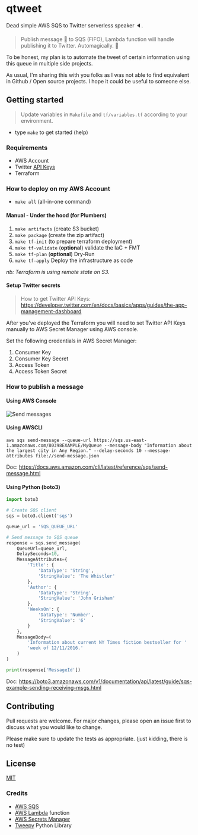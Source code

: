 # qtweet

Dead simple AWS SQS to Twitter serverless speaker :speaker:.

> Publish message :love_letter: to SQS (FIFO), Lambda function will handle publishing it to Twitter. Automagically. :tada:

To be honest, my plan is to automate the tweet of certain information using this queue in multiple side projects.

As usual, I'm sharing this with you folks as I was not able to find equivalent in Github / Open source projects. I hope it could be useful to someone else.

## Getting started

> Update variables in `Makefile` and `tf/variables.tf` according to your environment.

- type `make` to get started (help)

### Requirements

- AWS Account
- Twitter [API Keys](https://developer.twitter.com/en/docs/basics/apps/guides/the-app-management-dashboard)
- Terraform

### How to deploy on my AWS Account

- `make all` (all-in-one command)

#### Manual - Under the hood (for Plumbers)

1. `make artifacts` (create S3 bucket)
2. `make package` (create the zip artifact)
3. `make tf-init` (to prepare terraform deployment)
4. `make tf-validate` (**optional**) validate the IaC + FMT
5. `make tf-plan` (**optional**) Dry-Run
6. `make tf-apply` Deploy the infrastructure as code

_nb: Terraform is using remote state on S3._

#### Setup Twitter secrets

> How to get Twitter API Keys: https://developer.twitter.com/en/docs/basics/apps/guides/the-app-management-dashboard

After you've deployed the Terraform you will need to set Twitter API Keys manually to AWS Secret Manager using AWS console.

Set the following credentials in AWS Secret Manager:

1. Consumer Key
2. Consumer Key Secret
3. Access Token
4. Access Token Secret

### How to publish a message

#### Using AWS Console

![Send messages](./assets/send-messages.png)

#### Using AWSCLI

`aws sqs send-message --queue-url https://sqs.us-east-1.amazonaws.com/80398EXAMPLE/MyQueue --message-body "Information about the largest city in Any Region." --delay-seconds 10 --message-attributes file://send-message.json`

Doc: https://docs.aws.amazon.com/cli/latest/reference/sqs/send-message.html

#### Using Python (boto3)

```python
import boto3

# Create SQS client
sqs = boto3.client('sqs')

queue_url = 'SQS_QUEUE_URL'

# Send message to SQS queue
response = sqs.send_message(
    QueueUrl=queue_url,
    DelaySeconds=10,
    MessageAttributes={
        'Title': {
            'DataType': 'String',
            'StringValue': 'The Whistler'
        },
        'Author': {
            'DataType': 'String',
            'StringValue': 'John Grisham'
        },
        'WeeksOn': {
            'DataType': 'Number',
            'StringValue': '6'
        }
    },
    MessageBody=(
        'Information about current NY Times fiction bestseller for '
        'week of 12/11/2016.'
    )
)

print(response['MessageId'])
```

Doc: https://boto3.amazonaws.com/v1/documentation/api/latest/guide/sqs-example-sending-receiving-msgs.html

## Contributing

Pull requests are welcome. For major changes, please open an issue first to discuss what you would like to change.

Please make sure to update the tests as appropriate. (just kidding, there is no test)

## License

[MIT](./LICENSE)

### Credits

- [AWS SQS](https://aws.amazon.com/sqs/)
- [AWS Lambda](https://aws.amazon.com/lambda/) function
- [AWS Secrets Manager](https://aws.amazon.com/secrets-manager/)
- [Tweepy](http://www.tweepy.org/) Python Library
